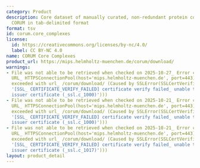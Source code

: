 ```yaml
---
category: Product
description: Core dataset of manually curated, non-redundant protein complexes in
  CORUM in tab-delimited format
format: tsv
id: corum.core_complexes
license:
  id: https://creativecommons.org/licenses/by-nc/4.0/
  label: CC BY-NC 4.0
name: CORUM Core Complexes
product_url: https://mips.helmholtz-muenchen.de/corum/download/
warnings:
- File was not able to be retrieved when checked on 2025-10-27_ Error connecting to
  URL_ HTTPSConnectionPool(host='mips.helmholtz-muenchen.de', port=443)_ Max retries
  exceeded with url_ /corum/download/ (Caused by SSLError(SSLCertVerificationError(1,
  '[SSL_ CERTIFICATE_VERIFY_FAILED] certificate verify failed_ unable to get local
  issuer certificate (_ssl.c_1000)')))
- File was not able to be retrieved when checked on 2025-10-21_ Error connecting to
  URL_ HTTPSConnectionPool(host='mips.helmholtz-muenchen.de', port=443)_ Max retries
  exceeded with url_ /corum/download/ (Caused by SSLError(SSLCertVerificationError(1,
  '[SSL_ CERTIFICATE_VERIFY_FAILED] certificate verify failed_ unable to get local
  issuer certificate (_ssl.c_1000)')))
- File was not able to be retrieved when checked on 2025-10-21_ Error connecting to
  URL_ HTTPSConnectionPool(host='mips.helmholtz-muenchen.de', port=443)_ Max retries
  exceeded with url_ /corum/download/ (Caused by SSLError(SSLCertVerificationError(1,
  '[SSL_ CERTIFICATE_VERIFY_FAILED] certificate verify failed_ unable to get local
  issuer certificate (_ssl.c_1017)')))
layout: product_detail
---
```

